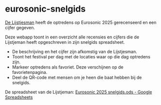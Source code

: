# eurosonic-snelgids

[De Lijstjesman](https://x.com/Naituutstad) heeft de optredens op Eurosonic 2025 gerecenseerd en een cijfer gegeven. 

Deze webapp toont in een overzicht alle recensies en cijfers die de Lijstjeman heeft opgeschreven in zijn snelgids spreadsheet. 

- De beschrijving en het cijfer zijn afkomstig van de Lijstjesman.
- Toont het festival per dag met de locaties waar op die dag optredens zijn.
- Markeer optredens als favoriet. Deze verschijnen op de favorietenpagina.
- Deel de QR-code met mensen om je heen die baat hebben bij de snelgids.

De spreadsheet van de Lijstjeman: [Eurosonic 2025 snelgids.ods - Google Spreadsheets](https://docs.google.com/spreadsheets/d/1IpreXQt8gMkvbMWSK2IdzopMWqfGQDwEtRr4EY5Qoi8/edit?usp=sharing)